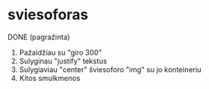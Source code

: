 # sviesoforas
 
DONE (pagražinta)

1. Pažaidžiau su "giro 300"
2. Sulyginau "justify" tekstus
3. Sulygiaviau "center" šviesoforo "img" su jo konteineriu
4. Kitos smulkmenos